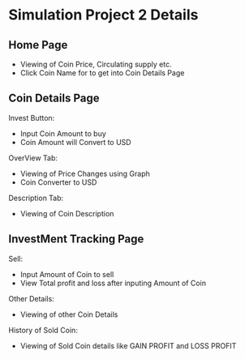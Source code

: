# Simulation Project 2 Details

## Home Page
- Viewing of Coin Price, Circulating supply etc.
- Click Coin Name for to get into Coin Details Page

## Coin Details Page
 Invest Button:
- Input Coin Amount to buy
- Coin Amount will Convert to USD 

 OverView Tab:

- Viewing of Price Changes using Graph
- Coin Converter to USD

 Description Tab:

- Viewing of Coin Description



## InvestMent Tracking Page

 Sell:

- Input Amount of Coin to sell
- View Total profit and loss after inputing Amount of Coin


 Other Details:

- Viewing of other Coin Details


 History of Sold Coin:

- Viewing of Sold Coin details like GAIN PROFIT and LOSS PROFIT
